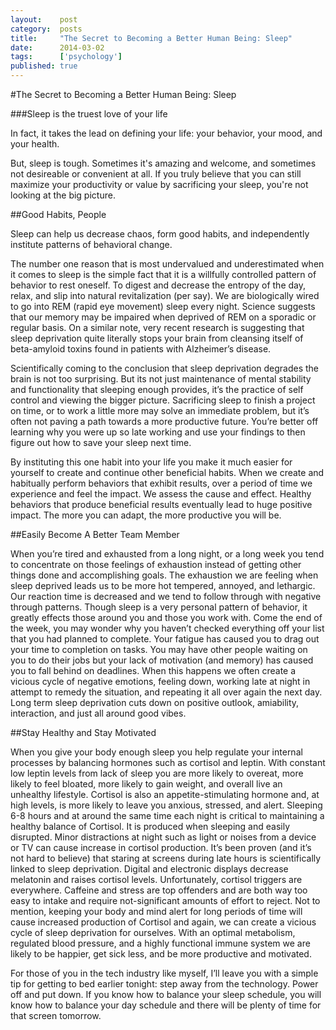 ```yaml
---
layout:    post
category:  posts
title:     "The Secret to Becoming a Better Human Being: Sleep"
date:      2014-03-02
tags:      ['psychology']
published: true
---
```


#The Secret to Becoming a Better Human Being: Sleep

###Sleep is the truest love of your life

In fact, it takes the lead on defining your life: your behavior, your mood, and your health.

But, sleep is tough. Sometimes it's amazing and welcome, and sometimes not desireable or convenient at all. If you truly believe that you can still maximize your productivity or value by sacrificing your sleep, you're not looking at the big picture.

##Good Habits, People

Sleep can help us decrease chaos, form good habits, and independently institute patterns of behavioral change.

The number one reason that is most undervalued and underestimated when it comes to sleep is the simple fact that it is a willfully controlled pattern of behavior to rest oneself. To digest and decrease the entropy of the day, relax, and slip into natural revitalization (per say). We are biologically wired to go into REM (rapid eye movement) sleep every night. Science suggests that our memory may be impaired when deprived of REM on a sporadic or regular basis. On a similar note, very recent research is suggesting that sleep deprivation quite literally stops your brain from cleansing itself of beta-amyloid toxins found in patients with Alzheimer’s disease.

Scientifically coming to the conclusion that sleep deprivation degrades the brain is not too surprising. But its not just maintenance of mental stability and functionality that sleeping enough provides, it’s the practice of self control and viewing the bigger picture. Sacrificing sleep to finish a project on time, or to work a little more may solve an immediate problem, but it’s often not paving a path towards a more productive future. You’re better off learning why you were up so late working and use your findings to then figure out how to save your sleep next time.

By instituting this one habit into your life you make it much easier for yourself to create and continue other beneficial habits. When we create and habitually perform behaviors that exhibit results, over a period of time we experience and feel the impact. We assess the cause and effect. Healthy behaviors that produce beneficial results eventually lead to huge positive impact. The more you can adapt, the more productive you will be.

##Easily Become A Better Team Member

When you’re tired and exhausted from a long night, or a long week you tend to concentrate on those feelings of exhaustion instead of getting other things done and accomplishing goals. The exhaustion we are feeling when sleep deprived leads us to be more hot tempered, annoyed, and lethargic. Our reaction time is decreased and we tend to follow through with negative through patterns. Though sleep is a very personal pattern of behavior, it greatly effects those around you and those you work with. Come the end of the week, you may wonder why you haven’t checked everything off your list that you had planned to complete. Your fatigue has caused you to drag out your time to completion on tasks. You may have other people waiting on you to do their jobs but your lack of motivation (and memory) has caused you to fall behind on deadlines. When this happens we often create a vicious cycle of negative emotions, feeling down, working late at night in attempt to remedy the situation, and repeating it all over again the next day. Long term sleep deprivation cuts down on positive outlook, amiability, interaction, and just all around good vibes.

##Stay Healthy and Stay Motivated

When you give your body enough sleep you help regulate your internal processes by balancing hormones such as cortisol and leptin. With constant low leptin levels from lack of sleep you are more likely to overeat, more likely to feel bloated, more likely to gain weight, and overall live an unhealthy lifestyle. Cortisol is also an appetite-stimulating hormone and, at high levels, is more likely to leave you anxious, stressed, and alert. Sleeping 6-8 hours and at around the same time each night is critical to maintaining a healthy balance of Cortisol. It is produced when sleeping and easily disrupted. Minor distractions at night such as light or noises from a device or TV can cause increase in cortisol production. It’s been proven (and it’s not hard to believe) that staring at screens during late hours is scientifically linked to sleep deprivation. Digital and electronic displays decrease melatonin and raises cortisol levels. Unfortunately, cortisol triggers are everywhere. Caffeine and stress are top offenders and are both way too easy to intake and require not-significant amounts of effort to reject. Not to mention, keeping your body and mind alert for long periods of time will cause increased production of Cortisol and again, we can create a vicious cycle of sleep deprivation for ourselves. With an optimal metabolism, regulated blood pressure, and a highly functional immune system we are likely to be happier, get sick less, and be more productive and motivated.

For those of you in the tech industry like myself, I’ll leave you with a simple tip for getting to bed earlier tonight: step away from the technology. Power off and put down. If you know how to balance your sleep schedule, you will know how to balance your day schedule and there will be plenty of time for that screen tomorrow.
